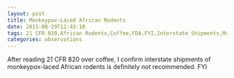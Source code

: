 ```yaml
---
layout: post
title: Monkeypox-Laced African Rodents
date: 2011-08-29T12:43:10
tags: 21 CFR 820,African Rodents,Coffee,FDA,FYI,Interstate Shipments,Monkeypox,Rodents
categories: observations
---
```


After reading 21 CFR 820 over coffee, I confirm interstate shipments of
monkeypox-laced African rodents is definitely *not* recommended. FYI





